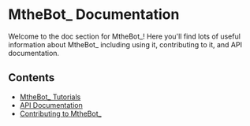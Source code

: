 # MtheBot_ Documentation
Welcome to the doc section for MtheBot_!  Here you'll find lots of useful information about MtheBot_ including using it, contributing to it, and API documentation.

## Contents
- [MtheBot_ Tutorials](Tutorials)
- [API Documentation](API)
- [Contributing to MtheBot_](Contribute)
